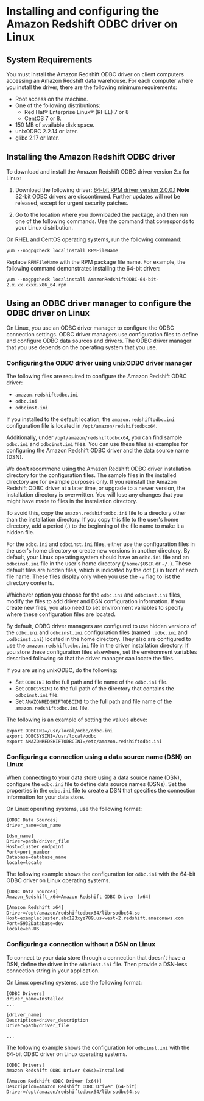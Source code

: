 # Installing and configuring the Amazon Redshift ODBC driver on Linux<a name="odbc20-install-config-linux"></a>

## System Requirements<a name="odbc20-system-requirements-linux"></a>

You must install the Amazon Redshift ODBC driver on client computers accessing an Amazon Redshift data warehouse\. For each computer where you install the driver, there are the following minimum requirements: 
+ Root access on the machine\.
+ One of the following distributions:
  + Red Hat® Enterprise Linux® \(RHEL\) 7 or 8
  + CentOS 7 or 8\.
+ 150 MB of available disk space\.
+ unixODBC 2\.2\.14 or later\.
+ glibc 2\.17 or later\.

## Installing the Amazon Redshift ODBC driver<a name="odbc20-install-linux"></a>

To download and install the Amazon Redshift ODBC driver version 2\.x for Linux:

1.  Download the following driver: [64\-bit RPM driver version 2\.0\.0\.1](https://s3.amazonaws.com/redshift-downloads/drivers/odbc/2.0.0.1/AmazonRedshiftODBC-64-bit-2.0.0.1.x86_64.rpm) 
**Note**  
32\-bit ODBC drivers are discontinued\. Further updates will not be released, except for urgent security patches\.

1.  Go to the location where you downloaded the package, and then run one of the following commands\. Use the command that corresponds to your Linux distribution\. 

   On RHEL and CentOS operating systems, run the following command:

   ```
   yum --nogpgcheck localinstall RPMFileName
   ```

   Replace `RPMFileName` with the RPM package file name\. For example, the following command demonstrates installing the 64\-bit driver:

   ```
   yum --nogpgcheck localinstall AmazonRedshiftODBC-64-bit-2.x.xx.xxxx.x86_64.rpm
   ```

## Using an ODBC driver manager to configure the ODBC driver on Linux<a name="odbc20-config-linux"></a>

On Linux, you use an ODBC driver manager to configure the ODBC connection settings\. ODBC driver managers use configuration files to define and configure ODBC data sources and drivers\. The ODBC driver manager that you use depends on the operating system that you use\.

### Configuring the ODBC driver using unixODBC driver manager<a name="odbc20-config-unixodbc-linux"></a>

The following files are required to configure the Amazon Redshift ODBC driver: 
+ ` amazon.redshiftodbc.ini `
+ ` odbc.ini `
+ ` odbcinst.ini `

 If you installed to the default location, the `amazon.redshiftodbc.ini` configuration file is located in `/opt/amazon/redshiftodbcx64`\.

 Additionally, under `/opt/amazon/redshiftodbcx64`, you can find sample `odbc.ini` and `odbcinst.ini` files\. You can use these files as examples for configuring the Amazon Redshift ODBC driver and the data source name \(DSN\)\.

 We don't recommend using the Amazon Redshift ODBC driver installation directory for the configuration files\. The sample files in the installed directory are for example purposes only\. If you reinstall the Amazon Redshift ODBC driver at a later time, or upgrade to a newer version, the installation directory is overwritten\. You will lose any changes that you might have made to files in the installation directory\.

 To avoid this, copy the `amazon.redshiftodbc.ini` file to a directory other than the installation directory\. If you copy this file to the user's home directory, add a period \(\.\) to the beginning of the file name to make it a hidden file\.

 For the `odbc.ini` and `odbcinst.ini` files, either use the configuration files in the user's home directory or create new versions in another directory\. By default, your Linux operating system should have an `odbc.ini` file and an `odbcinst.ini` file in the user's home directory \(`/home/$USER` or `~/.`\)\. These default files are hidden files, which is indicated by the dot \(\.\) in front of each file name\. These files display only when you use the `-a` flag to list the directory contents\.

 Whichever option you choose for the `odbc.ini` and `odbcinst.ini` files, modify the files to add driver and DSN configuration information\. If you create new files, you also need to set environment variables to specify where these configuration files are located\.

 By default, ODBC driver managers are configured to use hidden versions of the `odbc.ini` and `odbcinst.ini` configuration files \(named `.odbc.ini` and `.odbcinst.ini`\) located in the home directory\. They also are configured to use the `amazon.redshiftodbc.ini` file in the driver installation directory\. If you store these configuration files elsewhere, set the environment variables described following so that the driver manager can locate the files\.

 If you are using unixODBC, do the following: 
+  Set `ODBCINI` to the full path and file name of the `odbc.ini` file\. 
+  Set `ODBCSYSINI` to the full path of the directory that contains the `odbcinst.ini` file\. 
+  Set `AMAZONREDSHIFTODBCINI` to the full path and file name of the `amazon.redshiftodbc.ini` file\. 

The following is an example of setting the values above:

```
export ODBCINI=/usr/local/odbc/odbc.ini 
export ODBCSYSINI=/usr/local/odbc 
export AMAZONREDSHIFTODBCINI=/etc/amazon.redshiftodbc.ini
```

### Configuring a connection using a data source name \(DSN\) on Linux<a name="odbc20-dsn-linux"></a>

When connecting to your data store using a data source name \(DSN\), configure the `odbc.ini` file to define data source names \(DSNs\)\. Set the properties in the `odbc.ini` file to create a DSN that specifies the connection information for your data store\.

On Linux operating systems, use the following format:

```
[ODBC Data Sources]
driver_name=dsn_name

[dsn_name]
Driver=path/driver_file
Host=cluster_endpoint
Port=port_number
Database=database_name
locale=locale
```

The following example shows the configuration for `odbc.ini` with the 64\-bit ODBC driver on Linux operating systems\.

```
[ODBC Data Sources]
Amazon_Redshift_x64=Amazon Redshift ODBC Driver (x64)

[Amazon_Redshift_x64]
Driver=/opt/amazon/redshiftodbcx64/librsodbc64.so
Host=examplecluster.abc123xyz789.us-west-2.redshift.amazonaws.com
Port=5932Database=dev
locale=en-US
```

### Configuring a connection without a DSN on Linux<a name="odbc20-no-dsn-linux"></a>

 To connect to your data store through a connection that doesn't have a DSN, define the driver in the `odbcinst.ini` file\. Then provide a DSN\-less connection string in your application\.

On Linux operating systems, use the following format:

```
[ODBC Drivers]
driver_name=Installed
...
                            
[driver_name]
Description=driver_description
Driver=path/driver_file
    
...
```

The following example shows the configuration for `odbcinst.ini` with the 64\-bit ODBC driver on Linux operating systems\.

```
[ODBC Drivers]
Amazon Redshift ODBC Driver (x64)=Installed

[Amazon Redshift ODBC Driver (x64)]
Description=Amazon Redshift ODBC Driver (64-bit)
Driver=/opt/amazon/redshiftodbcx64/librsodbc64.so
```